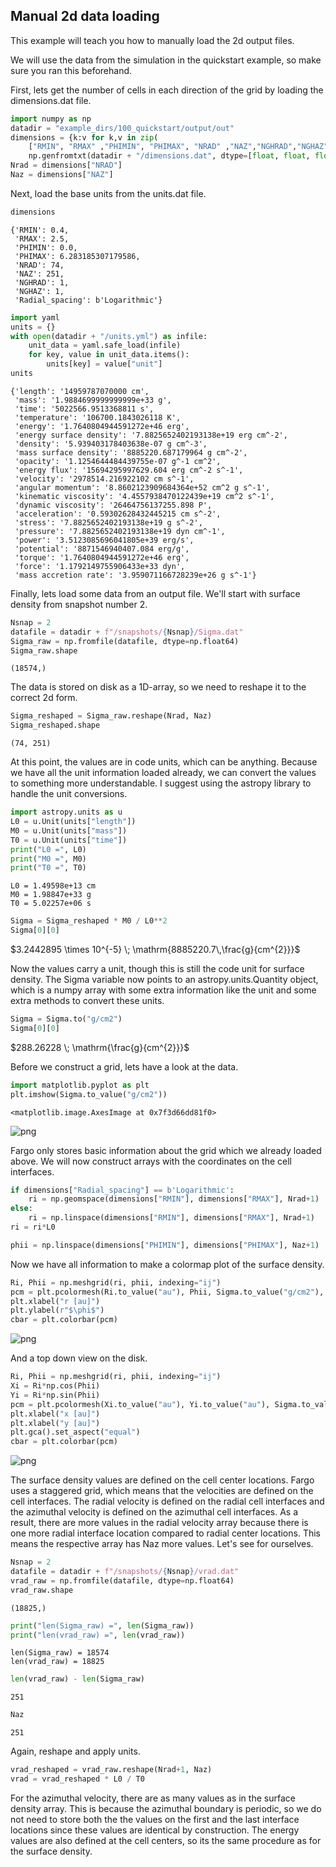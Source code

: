 ## Manual 2d data loading

This example will teach you how to manually load the 2d output files.

We will use the data from the simulation in the quickstart example, so make sure you ran this beforehand.

First, lets get the number of cells in each direction of the grid by loading the dimensions.dat file.


```python
import numpy as np
datadir = "example_dirs/100_quickstart/output/out"
dimensions = {k:v for k,v in zip(
    ["RMIN", "RMAX" ,"PHIMIN", "PHIMAX", "NRAD" ,"NAZ","NGHRAD","NGHAZ","Radial_spacing"],
    np.genfromtxt(datadir + "/dimensions.dat", dtype=[float, float, float, float, int, int, int, int, 'S20'])[()])}
Nrad = dimensions["NRAD"]
Naz = dimensions["NAZ"]

```

Next, load the base units from the units.dat file.


```python
dimensions
```




    {'RMIN': 0.4,
     'RMAX': 2.5,
     'PHIMIN': 0.0,
     'PHIMAX': 6.283185307179586,
     'NRAD': 74,
     'NAZ': 251,
     'NGHRAD': 1,
     'NGHAZ': 1,
     'Radial_spacing': b'Logarithmic'}




```python
import yaml
units = {}
with open(datadir + "/units.yml") as infile:
    unit_data = yaml.safe_load(infile)
    for key, value in unit_data.items():
        units[key] = value["unit"]
units
```




    {'length': '14959787070000 cm',
     'mass': '1.9884699999999999e+33 g',
     'time': '5022566.9513368811 s',
     'temperature': '106700.1843026118 K',
     'energy': '1.7640804944591272e+46 erg',
     'energy surface density': '7.8825652402193138e+19 erg cm^-2',
     'density': '5.939403178403638e-07 g cm^-3',
     'mass surface density': '8885220.687179964 g cm^-2',
     'opacity': '1.1254644484439755e-07 g^-1 cm^2',
     'energy flux': '15694295997629.604 erg cm^-2 s^-1',
     'velocity': '2978514.216922102 cm s^-1',
     'angular momentum': '8.8602123909684364e+52 cm^2 g s^-1',
     'kinematic viscosity': '4.4557938470122439e+19 cm^2 s^-1',
     'dynamic viscosity': '26464756137255.898 P',
     'acceleration': '0.59302628432445215 cm s^-2',
     'stress': '7.8825652402193138e+19 g s^-2',
     'pressure': '7.8825652402193138e+19 dyn cm^-1',
     'power': '3.5123085696041805e+39 erg/s',
     'potential': '8871546940407.084 erg/g',
     'torque': '1.7640804944591272e+46 erg',
     'force': '1.1792149755906433e+33 dyn',
     'mass accretion rate': '3.959071166728239e+26 g s^-1'}



Finally, lets load some data from an output file.
We'll start with surface density from snapshot number 2.


```python
Nsnap = 2
datafile = datadir + f"/snapshots/{Nsnap}/Sigma.dat"
Sigma_raw = np.fromfile(datafile, dtype=np.float64)
Sigma_raw.shape
```




    (18574,)



The data is stored on disk as a 1D-array, so we need to reshape it to the correct 2d form.


```python
Sigma_reshaped = Sigma_raw.reshape(Nrad, Naz)
Sigma_reshaped.shape
```




    (74, 251)



At this point, the values are in code units, which can be anything.
Because we have all the unit information loaded already, we can convert the values to something more understandable.
I suggest using the astropy library to handle the unit conversions.


```python
import astropy.units as u
L0 = u.Unit(units["length"])
M0 = u.Unit(units["mass"])
T0 = u.Unit(units["time"])
print("L0 =", L0)
print("M0 =", M0)
print("T0 =", T0)
```

    L0 = 1.49598e+13 cm
    M0 = 1.98847e+33 g
    T0 = 5.02257e+06 s



```python
Sigma = Sigma_reshaped * M0 / L0**2
Sigma[0][0]
```




$3.2442895 \times 10^{-5} \; \mathrm{8885220.7\,\frac{g}{cm^{2}}}$



Now the values carry a unit, though this is still the code unit for surface density.
The Sigma variable now points to an astropy.units.Quantity object, which is a numpy array with some extra information like the unit and some extra methods to convert these units.


```python
Sigma = Sigma.to("g/cm2")
Sigma[0][0]
```




$288.26228 \; \mathrm{\frac{g}{cm^{2}}}$



Before we construct a grid, lets have a look at the data.


```python
import matplotlib.pyplot as plt
plt.imshow(Sigma.to_value("g/cm2"))
```




    <matplotlib.image.AxesImage at 0x7f3d66dd81f0>




    
![png](220_DataLoading_Manual_files/220_DataLoading_Manual_17_1.png)
    


Fargo only stores basic information about the grid which we already loaded above.
We will now construct arrays with the coordinates on the cell interfaces.


```python
if dimensions["Radial_spacing"] == b'Logarithmic':
    ri = np.geomspace(dimensions["RMIN"], dimensions["RMAX"], Nrad+1)
else:
    ri = np.linspace(dimensions["RMIN"], dimensions["RMAX"], Nrad+1)
ri = ri*L0

phii = np.linspace(dimensions["PHIMIN"], dimensions["PHIMAX"], Naz+1)
```

Now we have all information to make a colormap plot of the surface density.


```python
Ri, Phii = np.meshgrid(ri, phii, indexing="ij")
pcm = plt.pcolormesh(Ri.to_value("au"), Phii, Sigma.to_value("g/cm2"), vmax=500)
plt.xlabel("r [au]")
plt.ylabel(r"$\phi$")
cbar = plt.colorbar(pcm)
```


    
![png](220_DataLoading_Manual_files/220_DataLoading_Manual_21_0.png)
    


And a top down view on the disk.


```python
Ri, Phii = np.meshgrid(ri, phii, indexing="ij")
Xi = Ri*np.cos(Phii)
Yi = Ri*np.sin(Phii)
pcm = plt.pcolormesh(Xi.to_value("au"), Yi.to_value("au"), Sigma.to_value("g/cm2"), vmax=500)
plt.xlabel("x [au]")
plt.xlabel("y [au]")
plt.gca().set_aspect("equal")
cbar = plt.colorbar(pcm)
```


    
![png](220_DataLoading_Manual_files/220_DataLoading_Manual_23_0.png)
    


The surface density values are defined on the cell center locations.
Fargo uses a staggered grid, which means that the velocities are defined on the cell interfaces.
The radial velocity is defined on the radial cell interfaces and the azimuthal velocity is defined on the azimuthal cell interfaces.
As a result, there are more values in the radial velocity array because there is one more radial interface location compared to radial center locations. This means the respective array has Naz more values.
Let's see for ourselves.


```python
Nsnap = 2
datafile = datadir + f"/snapshots/{Nsnap}/vrad.dat"
vrad_raw = np.fromfile(datafile, dtype=np.float64)
vrad_raw.shape
```




    (18825,)




```python
print("len(Sigma_raw) =", len(Sigma_raw))
print("len(vrad_raw) =", len(vrad_raw))
```

    len(Sigma_raw) = 18574
    len(vrad_raw) = 18825



```python
len(vrad_raw) - len(Sigma_raw)
```




    251




```python
Naz
```




    251



Again, reshape and apply units.


```python
vrad_reshaped = vrad_raw.reshape(Nrad+1, Naz)
vrad = vrad_reshaped * L0 / T0
```

For the azimuthal velocity, there are as many values as in the surface density array.
This is because the azimuthal boundary is periodic, so we do not need to store both the the values on the first and the last interface locations since these values are identical by construction.
The energy values are also defined at the cell centers, so its the same procedure as for the surface density.


